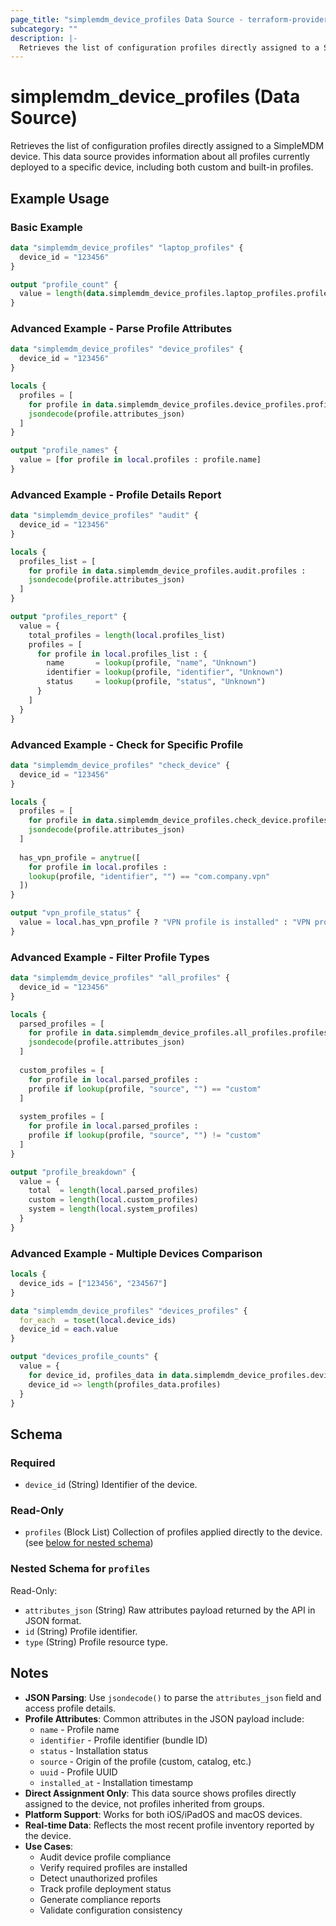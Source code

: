 ```yaml
---
page_title: "simplemdm_device_profiles Data Source - terraform-provider-simplemdm"
subcategory: ""
description: |-
  Retrieves the list of configuration profiles directly assigned to a SimpleMDM device.
---
```


# simplemdm_device_profiles (Data Source)

Retrieves the list of configuration profiles directly assigned to a SimpleMDM device. This data source provides information about all profiles currently deployed to a specific device, including both custom and built-in profiles.

## Example Usage

### Basic Example

```terraform
data "simplemdm_device_profiles" "laptop_profiles" {
  device_id = "123456"
}

output "profile_count" {
  value = length(data.simplemdm_device_profiles.laptop_profiles.profiles)
}
```

### Advanced Example - Parse Profile Attributes

```terraform
data "simplemdm_device_profiles" "device_profiles" {
  device_id = "123456"
}

locals {
  profiles = [
    for profile in data.simplemdm_device_profiles.device_profiles.profiles :
    jsondecode(profile.attributes_json)
  ]
}

output "profile_names" {
  value = [for profile in local.profiles : profile.name]
}
```

### Advanced Example - Profile Details Report

```terraform
data "simplemdm_device_profiles" "audit" {
  device_id = "123456"
}

locals {
  profiles_list = [
    for profile in data.simplemdm_device_profiles.audit.profiles :
    jsondecode(profile.attributes_json)
  ]
}

output "profiles_report" {
  value = {
    total_profiles = length(local.profiles_list)
    profiles = [
      for profile in local.profiles_list : {
        name       = lookup(profile, "name", "Unknown")
        identifier = lookup(profile, "identifier", "Unknown")
        status     = lookup(profile, "status", "Unknown")
      }
    ]
  }
}
```

### Advanced Example - Check for Specific Profile

```terraform
data "simplemdm_device_profiles" "check_device" {
  device_id = "123456"
}

locals {
  profiles = [
    for profile in data.simplemdm_device_profiles.check_device.profiles :
    jsondecode(profile.attributes_json)
  ]
  
  has_vpn_profile = anytrue([
    for profile in local.profiles :
    lookup(profile, "identifier", "") == "com.company.vpn"
  ])
}

output "vpn_profile_status" {
  value = local.has_vpn_profile ? "VPN profile is installed" : "VPN profile not found"
}
```

### Advanced Example - Filter Profile Types

```terraform
data "simplemdm_device_profiles" "all_profiles" {
  device_id = "123456"
}

locals {
  parsed_profiles = [
    for profile in data.simplemdm_device_profiles.all_profiles.profiles :
    jsondecode(profile.attributes_json)
  ]
  
  custom_profiles = [
    for profile in local.parsed_profiles :
    profile if lookup(profile, "source", "") == "custom"
  ]
  
  system_profiles = [
    for profile in local.parsed_profiles :
    profile if lookup(profile, "source", "") != "custom"
  ]
}

output "profile_breakdown" {
  value = {
    total  = length(local.parsed_profiles)
    custom = length(local.custom_profiles)
    system = length(local.system_profiles)
  }
}
```

### Advanced Example - Multiple Devices Comparison

```terraform
locals {
  device_ids = ["123456", "234567"]
}

data "simplemdm_device_profiles" "devices_profiles" {
  for_each  = toset(local.device_ids)
  device_id = each.value
}

output "devices_profile_counts" {
  value = {
    for device_id, profiles_data in data.simplemdm_device_profiles.devices_profiles :
    device_id => length(profiles_data.profiles)
  }
}
```

<!-- schema generated by tfplugindocs -->
## Schema

### Required

- `device_id` (String) Identifier of the device.

### Read-Only

- `profiles` (Block List) Collection of profiles applied directly to the device. (see [below for nested schema](#nestedblock--profiles))

<a id="nestedblock--profiles"></a>
### Nested Schema for `profiles`

Read-Only:

- `attributes_json` (String) Raw attributes payload returned by the API in JSON format.
- `id` (String) Profile identifier.
- `type` (String) Profile resource type.

## Notes

- **JSON Parsing**: Use `jsondecode()` to parse the `attributes_json` field and access profile details.
- **Profile Attributes**: Common attributes in the JSON payload include:
  - `name` - Profile name
  - `identifier` - Profile identifier (bundle ID)
  - `status` - Installation status
  - `source` - Origin of the profile (custom, catalog, etc.)
  - `uuid` - Profile UUID
  - `installed_at` - Installation timestamp
- **Direct Assignment Only**: This data source shows profiles directly assigned to the device, not profiles inherited from groups.
- **Platform Support**: Works for both iOS/iPadOS and macOS devices.
- **Real-time Data**: Reflects the most recent profile inventory reported by the device.
- **Use Cases**:
  - Audit device profile compliance
  - Verify required profiles are installed
  - Detect unauthorized profiles
  - Track profile deployment status
  - Generate compliance reports
  - Validate configuration consistency